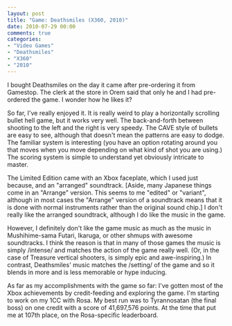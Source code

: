 ```yaml
---
layout: post
title: "Game: Deathsmiles (X360, 2010)"
date: 2010-07-29 00:00
comments: true
categories:
- "Video Games"
- "Deathsmiles"
- "X360"
- "2010"
---
```


I bought Deathsmiles on the day it came after pre-ordering it from
Gamestop. The clerk at the store in Orem said that only he and I
had pre-ordered the game. I wonder how he likes it?

So far, I've really enjoyed it. It is really weird to play a
horizontally scrolling bullet hell game, but it works very
well. The back-and-forth between shooting to the left and the
right is very speedy. The CAVE style of bullets are easy to see,
although that doesn't mean the patterns are easy to dodge. The
familiar system is interesting (you have an option rotating around
you that moves when you move depending on what kind of shot you
are using.) The scoring system is simple to understand yet
obviously intricate to master.

The Limited Edition came with an Xbox faceplate, which I used
just because, and an "arranged" soundtrack. [Aside, many Japanese
things come in an "Arrange" version. This seems to me "edited" or
"variant", although in most cases the "Arrange" version of a
soundtrack means that it is done with normal instruments rather
than the original sound chip.] I don't really like the arranged
soundtrack, although I do like the music in the game.

However, I definitely don't like the game music as much as the
music in Mushihime-sama Futari, Ikaruga, or other shmups with
awesome soundtracks. I think the reason is that in many of those
games the music is simply /intense/ and matches the action of the
game really well. (Or, in the case of Treasure vertical shooters,
is simply epic and awe-inspiring.) In contrast, Deathsmiles' music
matches the /setting/ of the game and so it blends in more and is
less memorable or hype inducing.

As far as my accomplishments with the game so far: I've gotten
most of the Xbox achievements by credit-feeding and exploring the
game. I'm starting to work on my 1CC with Rosa. My best run was to
Tyrannosatan (the final boss) on one credit with a score of
41,697,576 points. At the time that put me at 107th place, on the
Rosa-specific leaderboard.
